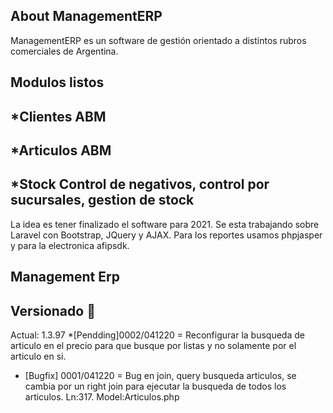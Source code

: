 
## About ManagementERP

ManagementERP es un software de gestión orientado a distintos rubros comerciales de Argentina.

## Modulos listos

## *Clientes ABM
## *Articulos ABM
## *Stock Control de negativos, control por sucursales, gestion de stock

La idea es tener finalizado el software para 2021. Se esta trabajando sobre Laravel con Bootstrap, JQuery y AJAX. Para los reportes usamos phpjasper y para la electronica afipsdk.





 <h2><strong>Management Erp</strong></h2>

## Versionado 📌
Actual: 1.3.97
*[Pendding]0002/041220 = Reconfigurar la busqueda de articulo en el precio para que busque por listas y no solamente por el articulo en si.
* [Bugfix] 0001/041220 = Bug en join, query busqueda articulos, se cambia por un right join para ejecutar la busqueda de todos los articulos. Ln:317. Model:Articulos.php
